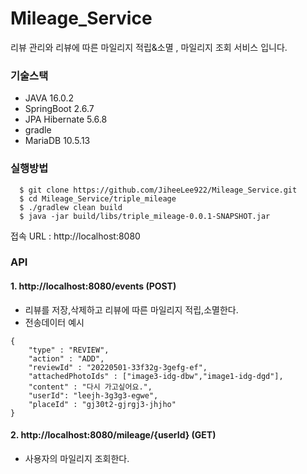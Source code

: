 # Mileage_Service
리뷰 관리와 리뷰에 따른 마일리지 적립&소멸 , 마일리지 조회 서비스 입니다.

### 기술스택
+ JAVA 16.0.2
+ SpringBoot 2.6.7
+ JPA Hibernate 5.6.8
+ gradle
+ MariaDB 10.5.13

### 실행방법
```
  $ git clone https://github.com/JiheeLee922/Mileage_Service.git
  $ cd Mileage_Service/triple_mileage
  $ ./gradlew clean build
  $ java -jar build/libs/triple_mileage-0.0.1-SNAPSHOT.jar
``` 
접속 URL  : http://localhost:8080

### API
#### 1. http://localhost:8080/events (POST)
+ 리뷰를 저장,삭제하고 리뷰에 따른 마일리지 적립,소멸한다.
+ 전송데이터 예시
```
{
    "type" : "REVIEW",
    "action" : "ADD",
    "reviewId" : "20220501-33f32g-3gefg-ef",
    "attachedPhotoIds" : ["image3-idg-dbw","image1-idg-dgd"],
    "content" : "다시 가고싶어요.",
    "userId": "leejh-3g3g3-egwe",
    "placeId" : "gj30t2-gjrgj3-jhjho"
}
```

#### 2. http://localhost:8080/mileage/{userId} (GET)
+ 사용자의 마일리지 조회한다.
